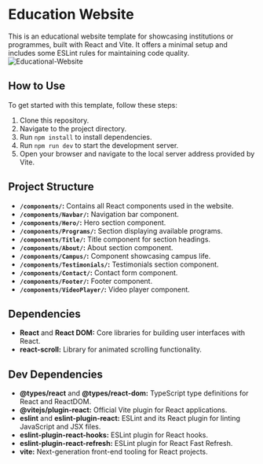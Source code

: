 
# Education Website

This is an educational website template for showcasing institutions or programmes, built with React and Vite. It offers a minimal setup and includes some ESLint rules for maintaining code quality.
![Educational-Website](https://github.com/nataliiazab/education/tree/main/src/assets/educational-website.PNG)


## How to Use

To get started with this template, follow these steps:

1. Clone this repository.
2. Navigate to the project directory.
3. Run `npm install` to install dependencies.
4. Run `npm run dev` to start the development server.
5. Open your browser and navigate to the local server address provided by Vite.

## Project Structure

- **`/components/`:** Contains all React components used in the website.
- **`/components/Navbar/`:** Navigation bar component.
- **`/components/Hero/`:** Hero section component.
- **`/components/Programs/`:** Section displaying available programs.
- **`/components/Title/`:** Title component for section headings.
- **`/components/About/`:** About section component.
- **`/components/Campus/`:** Component showcasing campus life.
- **`/components/Testimonials/`:** Testimonials section component.
- **`/components/Contact/`:** Contact form component.
- **`/components/Footer/`:** Footer component.
- **`/components/VideoPlayer/`:** Video player component.

## Dependencies

- **React** and **React DOM:** Core libraries for building user interfaces with React.
- **react-scroll:** Library for animated scrolling functionality.

## Dev Dependencies

- **@types/react** and **@types/react-dom:** TypeScript type definitions for React and ReactDOM.
- **@vitejs/plugin-react:** Official Vite plugin for React applications.
- **eslint** and **eslint-plugin-react:** ESLint and its React plugin for linting JavaScript and JSX files.
- **eslint-plugin-react-hooks:** ESLint plugin for React hooks.
- **eslint-plugin-react-refresh:** ESLint plugin for React Fast Refresh.
- **vite:** Next-generation front-end tooling for React projects.